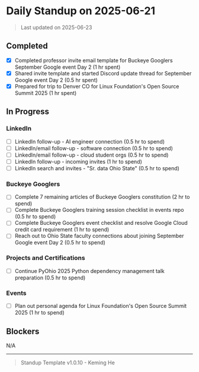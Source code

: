 # Daily Standup on 2025-06-21

> Last updated on 2025-06-23

## Completed

- [x] Completed professor invite email template for Buckeye Googlers September Google event Day 2 (1 hr spent)
- [x] Shared invite template and started Discord update thread for September Google event Day 2 (0.5 hr spent)
- [x] Prepared for trip to Denver CO for Linux Foundation's Open Source Summit 2025 (1 hr spent)

## In Progress

### LinkedIn

- [ ] LinkedIn follow-up - AI engineer connection (0.5 hr to spend)
- [ ] LinkedIn/email follow-up - software connection (0.5 hr to spend)
- [ ] LinkedIn/email follow-up - cloud student orgs (0.5 hr to spend)
- [ ] LinkedIn follow-up - incoming invites (1 hr to spend)
- [ ] LinkedIn search and invites - "Sr. data Ohio State" (0.5 hr to spend)

### Buckeye Googlers

- [ ] Complete 7 remaining articles of Buckeye Googlers constitution (2 hr to spend)
- [ ] Complete Buckeye Googlers training session checklist in events repo (0.5 hr to spend)
- [ ] Complete Buckeye Googlers event checklist and resolve Google Cloud credit card requirement (1 hr to spend)
- [ ] Reach out to Ohio State faculty connections about joining September Google event Day 2 (0.5 hr to spend)

### Projects and Certifications

- [ ] Continue PyOhio 2025 Python dependency management talk preparation (0.5 hr to spend)

### Events

- [ ] Plan out personal agenda for Linux Foundation's Open Source Summit 2025 (1 hr to spend)

## Blockers

N/A

---

> Standup Template v1.0.10 - Keming He
